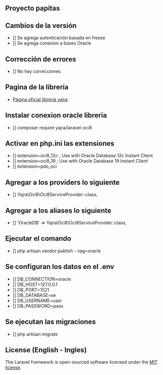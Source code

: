 ## Proyecto papitas

## Cambios de la versión

- [] Se agrega autenticación basada en freeze
- [] Se agrega conexion a bases Oracle

## Corrección de errores
- [] No hay correcciones

## Pagina de la librería

- [Página oficial librería yajra](https://github.com/yajra/laravel-oci8)

## Instalar conexion oracle libreria
- [] composer require yajra/laravel-oci8

## Activar en php.ini las extensiones
- [] extension=oci8_12c  ; Use with Oracle Database 12c Instant Client
- [] extension=oci8_19  ; Use with Oracle Database 19 Instant Client
- [] extension=pdo_oci

## Agregar a los providers lo siguiente
- [] Yajra\Oci8\Oci8ServiceProvider::class,

## Agregar a los aliases lo siguiente
- [] 'OracleDB' => Yajra\Oci8\Oci8ServiceProvider::class,

## Ejecutar el comando
- [] php artisan vendor:publish --tag=oracle

## Se configuran los datos en el .env
- [] DB_CONNECTION=oracle
- [] DB_HOST=127.0.0.1
- [] DB_PORT=1521
- [] DB_DATABASE=xe
- [] DB_USERNAME=user
- [] DB_PASSWORD=pass

## Se ejecutan las migraciones
- [] php artisan migrate

## License (English - Ingles)

The Laravel framework is open-sourced software licensed under the [MIT license](https://opensource.org/licenses/MIT).
